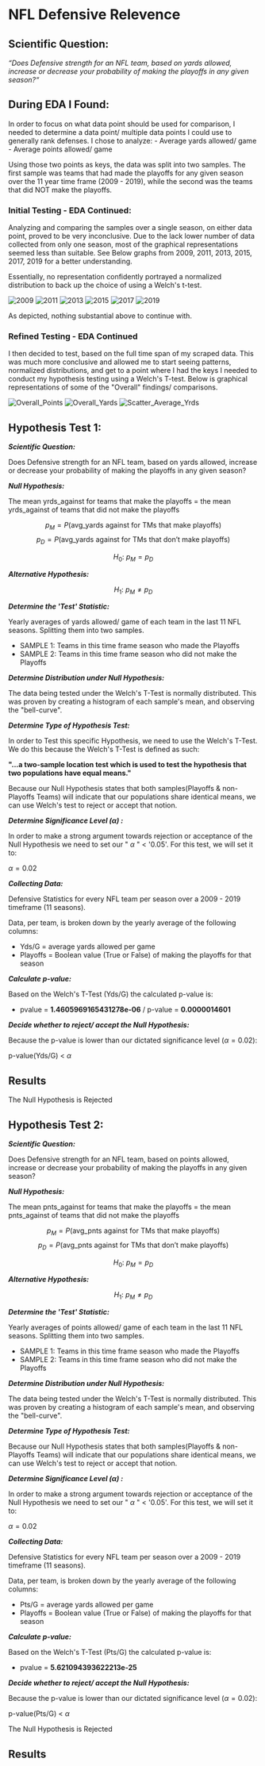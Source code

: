 # NFL Defensive Relevence 

## Scientific Question:

*“Does Defensive strength for an NFL team, based on yards allowed, increase or decrease your probability of making the playoffs in any given season?“* 

## During EDA I Found: 

In order to focus on what data point should be used for comparison, I needed to determine a data point/ multiple data points I could use to generally rank defenses. I chose to analyze:
    - Average yards allowed/ game
    - Average points allowed/ game

Using those two points as keys, the data was split into two samples. The first sample was teams that had made the playoffs for any given season over the 11 year time frame (2009 - 2019), while the second was the teams that did NOT make the playoffs. 

### Initial Testing - EDA Continued:
Analyzing and comparing the samples over a single season, on either data point, proved to be very inconclusive. Due to the lack lower number of data collected from only one season, most of the graphical representations seemed less than suitable. See Below graphs from 2009, 2011, 2013, 2015, 2017, 2019 for a better understanding. 

Essentially, no representation confidently portrayed a normalized distribution to back up the choice of using a Welch's t-test. 

![2009](images/AVG_YDS_2009.png)
![2011](images/AVG_YDS_2011.png)
![2013](images/AVG_YDS_2013.png)
![2015](images/AVG_YDS_2015.png)
![2017](images/AVG_YDS_2017.png)
![2019](images/AVG_YDS_2019.png)

As depicted, nothing substantial above to continue with. 

### Refined Testing - EDA Continued

I then decided to test, based on the full time span of my scraped data. This was much more conclusive and allowed me to start seeing patterns, normalized distributions, and get to a point where I had the keys I needed to conduct my hypothesis testing using a Welch's T-test. Below is graphical representations of some of the "Overall" findings/ comparisons. 

![Overall_Points](images/AVG_PTS_OverAll.png)
![Overall_Yards](images/AVG_YDS_Overall.png)
![Scatter_Average_Yrds](images/Def_Overall_Scatter.png)

## Hypothesis Test 1:

***Scientific Question:***

Does Defensive strength for an NFL team, based on yards allowed, increase or decrease your probability of making the playoffs in any given season? 

***Null Hypothesis:***

The mean yrds_against for teams that make the playoffs = the mean yrds_against of teams that did not make the playoffs

$$ p_M = P(\text{avg_yards against for TMs that make playoffs}) $$
$$ p_D = P(\text{avg_yards against for TMs that don't make playoffs}) $$

$$ H_0: \ p_M = p_D $$

***Alternative Hypothesis:***

$$H_1: \ p_M \neq p_D $$

***Determine the 'Test' Statistic:***

Yearly averages of yards allowed/ game of each team in the last 11 NFL seasons. Splitting them into two samples. 

- SAMPLE 1: Teams in this time frame season who made the Playoffs
- SAMPLE 2: Teams in this time frame season who did not make the Playoffs

***Determine Distribution under Null Hypothesis:***

The data being tested under the Welch's T-Test is normally distributed. This was proven by creating a histogram of each sample's mean, and observing the "bell-curve".

***Determine Type of Hypothesis Test:***

In order to Test this specific Hypothesis, we need to use the Welch's T-Test. We do this because the Welch's T-Test is defined as such: 

**"...a two-sample location test which is used to test the hypothesis that two populations have equal means."**

Because our Null Hypothesis states that both samples(Playoffs & non-Playoffs Teams) will indicate that our populations share identical means, we can use Welch's test to reject or accept that notion.  

***Determine Significance Level ($\alpha$) :***

In order to make a strong argument towards rejection or acceptance of the Null Hypothesis we need to set our " $\alpha$ " < '0.05'. For this test, we will set it to:

$\alpha = 0.02$

***Collecting Data:***

Defensive Statistics for every NFL team per season over a 2009 - 2019 timeframe (11 seasons). 

Data, per team, is broken down by the yearly average of the following columns:

- Yds/G = average yards allowed per game
- Playoffs = Boolean value (True or False) of making the playoffs for that season

***Calculate p-value:***

Based on the Welch's T-Test (Yds/G) the calculated p-value is:

- pvalue = **1.4605969165431278e-06** / p-value = **0.0000014601**

***Decide whether to reject/ accept the Null Hypothesis:***

Because the p-value is lower than our dictated significance level ($\alpha = 0.02$):

p-value(Yds/G) < $\alpha$

## Results

The Null Hypothesis is Rejected

## Hypothesis Test 2:

***Scientific Question:***

Does Defensive strength for an NFL team, based on points allowed, increase or decrease your probability of making the playoffs in any given season? 

***Null Hypothesis:***

The mean pnts_against for teams that make the playoffs = the mean pnts_against of teams that did not make the playoffs

$$ p_M = P(\text{avg_pnts against for TMs that make playoffs}) $$
$$ p_D = P(\text{avg_pnts against for TMs that don't make playoffs}) $$

$$ H_0: \ p_M = p_D $$

***Alternative Hypothesis:***

$$H_1: \ p_M \neq p_D $$

***Determine the 'Test' Statistic:***

Yearly averages of points allowed/ game of each team in the last 11 NFL seasons. Splitting them into two samples. 

- SAMPLE 1: Teams in this time frame season who made the Playoffs
- SAMPLE 2: Teams in this time frame season who did not make the Playoffs

***Determine Distribution under Null Hypothesis:***

The data being tested under the Welch's T-Test is normally distributed. This was proven by creating a histogram of each sample's mean, and observing the "bell-curve".

***Determine Type of Hypothesis Test:***

Because our Null Hypothesis states that both samples(Playoffs & non-Playoffs Teams) will indicate that our populations share identical means, we can use Welch's test to reject or accept that notion. 

***Determine Significance Level ($\alpha$) :***

In order to make a strong argument towards rejection or acceptance of the Null Hypothesis we need to set our " $\alpha$ " < '0.05'. For this test, we will set it to:

$\alpha = 0.02$

***Collecting Data:***

Defensive Statistics for every NFL team per season over a 2009 - 2019 timeframe (11 seasons). 

Data, per team, is broken down by the yearly average of the following columns:

- Pts/G = average yards allowed per game
- Playoffs = Boolean value (True or False) of making the playoffs for that season

***Calculate p-value:***

Based on the Welch's T-Test (Pts/G) the calculated p-value is:

- pvalue = **5.621094393622213e-25**

***Decide whether to reject/ accept the Null Hypothesis:***

Because the p-value is lower than our dictated significance level ($\alpha = 0.02$):

p-value(Pts/G) < $\alpha$

The Null Hypothesis is Rejected

## Results
